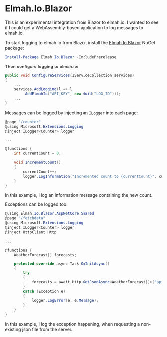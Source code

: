 # Elmah.Io.Blazor

This is an experimental integration from Blazor to elmah.io. I wanted to see if I could get a WebAssembly-based application to log messages to elmah.io.

To start logging to elmah.io from Blazor, install the [Elmah.Io.Blazor](https://www.nuget.org/packages/Elmah.Io.Blazor/) NuGet package:

```powershell
Install-Package Elmah.Io.Blazor -IncludePrerelease
```

Then configure logging to elmah.io:

```csharp
public void ConfigureServices(IServiceCollection services)
{
    ...
    services.AddLogging(l => l
        .AddElmahIo("API_KEY", new Guid("LOG_ID")));
    ...
}
```

Messages can be logged by injecting an `ILogger` into each page:

```csharp
@page "/counter"
@using Microsoft.Extensions.Logging
@inject ILogger<Counter> logger

...

@functions {
    int currentCount = 0;

    void IncrementCount()
    {
        currentCount++;
        logger.LogInformation("Incremented count to {currentCount}", currentCount);
    }
}
```

In this example, I log an information message containing the new count.

Exceptions can be logged too:

```csharp
@using Elmah.Io.Blazor.AspNetCore.Shared
@page "/fetchdata"
@using Microsoft.Extensions.Logging
@inject ILogger<Counter> logger
@inject HttpClient Http

...

@functions {
    WeatherForecast[] forecasts;

    protected override async Task OnInitAsync()
    {
        try
        {
            forecasts = await Http.GetJsonAsync<WeatherForecast[]>("api/SampleData/WeatherForecasts-nonexisting");
        }
        catch (Exception e)
        {
            logger.LogError(e, e.Message);
        }
    }
}
```

In this example, I log the exception happening, when requesting a non-existing json file from the server.
